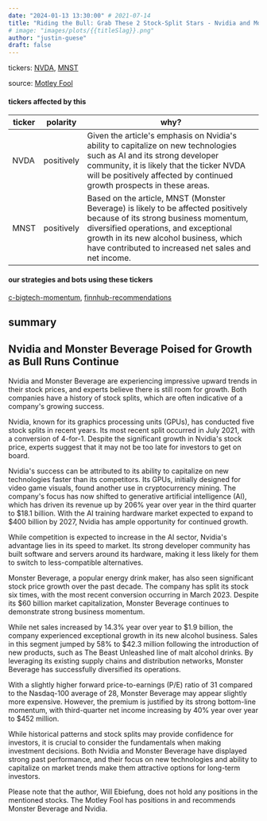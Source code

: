 ```yaml
---
date: "2024-01-13 13:30:00" # 2021-07-14
title: "Riding the Bull: Grab These 2 Stock-Split Stars - Nvidia and Monster Beverage - for the Nasdaq Surge in 2024"
# image: "images/plots/{{titleSlag}}.png"
author: "justin-guese"
draft: false
---
```

tickers: <a href='https://finance.yahoo.com/quote/NVDA' target='_blank'>NVDA</a>, <a href='https://finance.yahoo.com/quote/MNST' target='_blank'>MNST</a> 

source: <a href='https://www.fool.com/investing/2024/01/13/history-says-the-nasdaq-will-surge-2-magnificent/' target='_blank'>Motley Fool</a>

#### tickers affected by this

| ticker | polarity | why? |
|------------|------------|------------|
| NVDA | positively | Given the article's emphasis on Nvidia's ability to capitalize on new technologies such as AI and its strong developer community, it is likely that the ticker NVDA will be positively affected by continued growth prospects in these areas. |
| MNST | positively | Based on the article, MNST (Monster Beverage) is likely to be affected positively because of its strong business momentum, diversified operations, and exceptional growth in its new alcohol business, which have contributed to increased net sales and net income. |



#### our strategies and bots using these tickers

[c-bigtech-momentum](/strategies/c-bigtech-momentum), [finnhub-recommendations](/strategies/finnhub-recommendations)

## summary

## Nvidia and Monster Beverage Poised for Growth as Bull Runs Continue

Nvidia and Monster Beverage are experiencing impressive upward trends in their stock prices, and experts believe there is still room for growth. Both companies have a history of stock splits, which are often indicative of a company's growing success.

Nvidia, known for its graphics processing units (GPUs), has conducted five stock splits in recent years. Its most recent split occurred in July 2021, with a conversion of 4-for-1. Despite the significant growth in Nvidia's stock price, experts suggest that it may not be too late for investors to get on board.

Nvidia's success can be attributed to its ability to capitalize on new technologies faster than its competitors. Its GPUs, initially designed for video game visuals, found another use in cryptocurrency mining. The company's focus has now shifted to generative artificial intelligence (AI), which has driven its revenue up by 206% year over year in the third quarter to $18.1 billion. With the AI training hardware market expected to expand to $400 billion by 2027, Nvidia has ample opportunity for continued growth.

While competition is expected to increase in the AI sector, Nvidia's advantage lies in its speed to market. Its strong developer community has built software and servers around its hardware, making it less likely for them to switch to less-compatible alternatives.

Monster Beverage, a popular energy drink maker, has also seen significant stock price growth over the past decade. The company has split its stock six times, with the most recent conversion occurring in March 2023. Despite its $60 billion market capitalization, Monster Beverage continues to demonstrate strong business momentum.

While net sales increased by 14.3% year over year to $1.9 billion, the company experienced exceptional growth in its new alcohol business. Sales in this segment jumped by 58% to $42.3 million following the introduction of new products, such as The Beast Unleashed line of malt alcohol drinks. By leveraging its existing supply chains and distribution networks, Monster Beverage has successfully diversified its operations.

With a slightly higher forward price-to-earnings (P/E) ratio of 31 compared to the Nasdaq-100 average of 28, Monster Beverage may appear slightly more expensive. However, the premium is justified by its strong bottom-line momentum, with third-quarter net income increasing by 40% year over year to $452 million.

While historical patterns and stock splits may provide confidence for investors, it is crucial to consider the fundamentals when making investment decisions. Both Nvidia and Monster Beverage have displayed strong past performance, and their focus on new technologies and ability to capitalize on market trends make them attractive options for long-term investors.

Please note that the author, Will Ebiefung, does not hold any positions in the mentioned stocks. The Motley Fool has positions in and recommends Monster Beverage and Nvidia.
